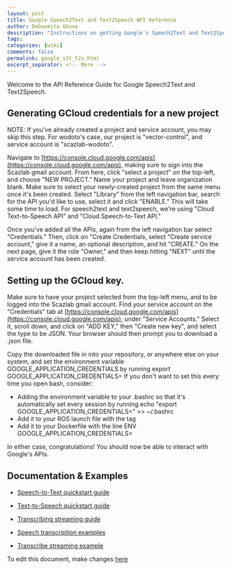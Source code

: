 ```yaml
---
layout: post
title: Google Speech2Text and Text2Speech API Reference
author: Debasmita Ghose
description: "Instructions on getting Google's Speech2Text and Text2Speech API to work with ROS"
tags: 
categories: [wiki]
comments: false
permalink: google_s2t_t2s.html
excerpt_separator: <!-- More -->
---
```


Welcome to the API Reference Guide for Google Speech2Text and Text2Speech. 

<!-- More -->

## Generating GCloud credentials for a new project

NOTE: If you've already created a project and service account, you may skip this step. For wodoto's case, our project is "vector-control", and service account is "scazlab-wodoto". 

Navigate to [https://console.cloud.google.com/apis](https://console.cloud.google.com/apis), making sure to sign into the Scazlab gmail account. From here, click "select a project" on the top-left, and choose "NEW PROJECT." Name your project and leave organization blank. Make sure to select your newly-created project from the same menu once it's been created. Select "Library" from the left navigation bar, search for the API you'd like to use, select it and click "ENABLE." This will take some time to load. For speech2text and text2speech, we're using "Cloud Text-to-Speech API" and "Cloud Speech-to-Text API." 

Once you've added all the APIs, again from the left navigation bar select "Credentials." Then, click on "Create Credentials, select "Create service account," give it a name, an optional description, and hit "CREATE." On the next page, give it the role "Owner," and then keep hitting "NEXT" until the service account has been created. 

## Setting up the GCloud key.
Make sure to have your project selected from the top-left menu, and to be logged into the Scazlab gmail account. Find your service account on the "Credentials" tab at [https://console.cloud.google.com/apis](https://console.cloud.google.com/apis), under "Service Accounts."  Select it, scroll down, and click on "ADD KEY," then "Create new key", and select the type to be JSON. Your browser should then prompt you to download a .json file. 

Copy the downloaded file in into your repository, or anywhere else on your system, and set the environment variable GOOGLE_APPLICATION_CREDENTIALS by running 
    export GOOGLE_APPLICATION_CREDENTIALS=<path-to-json>
If you don't want to set this every time you open bash, consider:
- Adding the environment variable to your .bashrc so that it's automatically set every session by running 
    echo "export GOOGLE_APPLICATION_CREDENTIALS=<path-to-json>" >> ~/.bashrc
- Add it to your ROS launch file with the tag 
    <env name="GOOGLE_APPLICATION_CREDENTIALS" value="<path-to-json>" />
- Add it to your Dockerfile with the line 
    ENV GOOGLE_APPLICATION_CREDENTIALS=<path-to-json>

In either case, congratulations! You should now be able to interact with Google's APIs. 


## Documentation & Examples

- [Speech-to-Text quickstart guide](https://cloud.google.com/speech-to-text/docs/quickstart)
- [Text-to-Speech quickstart guide](https://cloud.google.com/text-to-speech/docs/quickstarts)
- [Transcribing streaming guide](https://cloud.google.com/speech-to-text/docs/streaming-recognize)

- [Speech transcription examples](https://github.com/googleapis/python-speech/tree/master/samples/v1)
- [Transcribe streaming example](https://github.com/GoogleCloudPlatform/python-docs-samples/blob/master/speech/cloud-client/transcribe_streaming.py)







To edit this document, make changes [here](https://github.com/ScazLab/ScazLab.github.io/blob/master/_posts/2020-06-30-Google-S2T-T2S-API.md)

